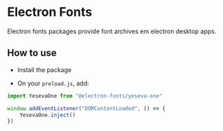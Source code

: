 # Electron Fonts

Electron fonts packages provide font archives em electron desktop apps.

## How to use

* Install the package

* On your `preload.js`, add:

```ts
import YesevaOne from "@electron-fonts/yeseva-one"

window.addEventListener("DOMContentLoaded", () => {
    YesevaOne.inject()
})
```